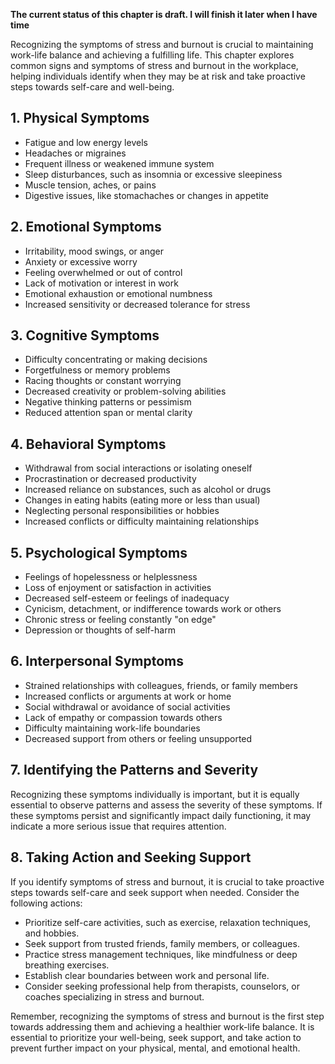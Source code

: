 **The current status of this chapter is draft. I will finish it later when I have time**

Recognizing the symptoms of stress and burnout is crucial to maintaining work-life balance and achieving a fulfilling life. This chapter explores common signs and symptoms of stress and burnout in the workplace, helping individuals identify when they may be at risk and take proactive steps towards self-care and well-being.

**1. Physical Symptoms**
------------------------

* Fatigue and low energy levels
* Headaches or migraines
* Frequent illness or weakened immune system
* Sleep disturbances, such as insomnia or excessive sleepiness
* Muscle tension, aches, or pains
* Digestive issues, like stomachaches or changes in appetite

**2. Emotional Symptoms**
-------------------------

* Irritability, mood swings, or anger
* Anxiety or excessive worry
* Feeling overwhelmed or out of control
* Lack of motivation or interest in work
* Emotional exhaustion or emotional numbness
* Increased sensitivity or decreased tolerance for stress

**3. Cognitive Symptoms**
-------------------------

* Difficulty concentrating or making decisions
* Forgetfulness or memory problems
* Racing thoughts or constant worrying
* Decreased creativity or problem-solving abilities
* Negative thinking patterns or pessimism
* Reduced attention span or mental clarity

**4. Behavioral Symptoms**
--------------------------

* Withdrawal from social interactions or isolating oneself
* Procrastination or decreased productivity
* Increased reliance on substances, such as alcohol or drugs
* Changes in eating habits (eating more or less than usual)
* Neglecting personal responsibilities or hobbies
* Increased conflicts or difficulty maintaining relationships

**5. Psychological Symptoms**
-----------------------------

* Feelings of hopelessness or helplessness
* Loss of enjoyment or satisfaction in activities
* Decreased self-esteem or feelings of inadequacy
* Cynicism, detachment, or indifference towards work or others
* Chronic stress or feeling constantly "on edge"
* Depression or thoughts of self-harm

**6. Interpersonal Symptoms**
-----------------------------

* Strained relationships with colleagues, friends, or family members
* Increased conflicts or arguments at work or home
* Social withdrawal or avoidance of social activities
* Lack of empathy or compassion towards others
* Difficulty maintaining work-life boundaries
* Decreased support from others or feeling unsupported

**7. Identifying the Patterns and Severity**
--------------------------------------------

Recognizing these symptoms individually is important, but it is equally essential to observe patterns and assess the severity of these symptoms. If these symptoms persist and significantly impact daily functioning, it may indicate a more serious issue that requires attention.

**8. Taking Action and Seeking Support**
----------------------------------------

If you identify symptoms of stress and burnout, it is crucial to take proactive steps towards self-care and seek support when needed. Consider the following actions:

* Prioritize self-care activities, such as exercise, relaxation techniques, and hobbies.
* Seek support from trusted friends, family members, or colleagues.
* Practice stress management techniques, like mindfulness or deep breathing exercises.
* Establish clear boundaries between work and personal life.
* Consider seeking professional help from therapists, counselors, or coaches specializing in stress and burnout.

Remember, recognizing the symptoms of stress and burnout is the first step towards addressing them and achieving a healthier work-life balance. It is essential to prioritize your well-being, seek support, and take action to prevent further impact on your physical, mental, and emotional health.
